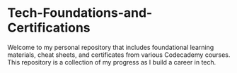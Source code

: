 # Tech-Foundations-and-Certifications
Welcome to my personal repository that includes foundational learning materials, cheat sheets, and certificates from various Codecademy courses. This repository is a collection of my progress as I build a career in tech.
